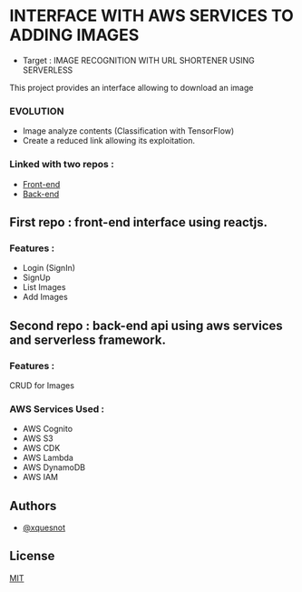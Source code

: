 # INTERFACE WITH AWS SERVICES TO ADDING IMAGES

- Target : IMAGE RECOGNITION WITH URL SHORTENER USING SERVERLESS

This project provides an interface allowing to download an image 

### EVOLUTION
- Image analyze contents (Classification with TensorFlow) 
- Create a reduced link allowing its exploitation.

### Linked with two repos :
- [Front-end](https://github.com/xquesnot/front-end-img-reco-url-shortner)
- [Back-end](https://github.com/xquesnot/back-end-img-reco-url-shortner)

## First repo : front-end interface using reactjs.

### Features :
- Login (SignIn)
- SignUp
- List Images
- Add Images

## Second repo : back-end api using aws services and serverless framework.

### Features :
CRUD for Images 

### AWS Services Used :
- AWS Cognito
- AWS S3
- AWS CDK
- AWS Lambda
- AWS DynamoDB
- AWS IAM

## Authors

- [@xquesnot](https://github.com/xquesnot)


## License

[MIT](https://choosealicense.com/licenses/mit/)
